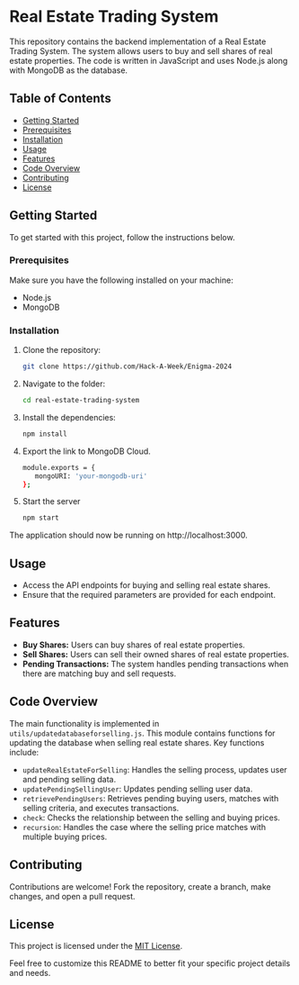 # Real Estate Trading System

This repository contains the backend implementation of a Real Estate Trading System. The system allows users to buy and sell shares of real estate properties. The code is written in JavaScript and uses Node.js along with MongoDB as the database.

## Table of Contents

- [Getting Started](#getting-started)
- [Prerequisites](#prerequisites)
- [Installation](#installation)
- [Usage](#usage)
- [Features](#features)
- [Code Overview](#code-overview)
- [Contributing](#contributing)
- [License](#license)

## Getting Started

To get started with this project, follow the instructions below.

### Prerequisites

Make sure you have the following installed on your machine:

- Node.js
- MongoDB

### Installation

1. Clone the repository:

   ```bash
   git clone https://github.com/Hack-A-Week/Enigma-2024
2. Navigate to the folder:
    ```bash
   cd real-estate-trading-system
3. Install the dependencies:
   ```bash
   npm install
4. Export the link to MongoDB Cloud.
   ```bash
   module.exports = {
      mongoURI: 'your-mongodb-uri'
   };

5. Start the server
   ```bash
   npm start
The application should now be running on http://localhost:3000.

## Usage

- Access the API endpoints for buying and selling real estate shares.
- Ensure that the required parameters are provided for each endpoint.

## Features

- **Buy Shares:** Users can buy shares of real estate properties.
- **Sell Shares:** Users can sell their owned shares of real estate properties.
- **Pending Transactions:** The system handles pending transactions when there are matching buy and sell requests.

## Code Overview

The main functionality is implemented in `utils/updatedatabaseforselling.js`. This module contains functions for updating the database when selling real estate shares. Key functions include:

- `updateRealEstateForSelling`: Handles the selling process, updates user and pending selling data.
- `updatePendingSellingUser`: Updates pending selling user data.
- `retrievePendingUsers`: Retrieves pending buying users, matches with selling criteria, and executes transactions.
- `check`: Checks the relationship between the selling and buying prices.
- `recursion`: Handles the case where the selling price matches with multiple buying prices.

## Contributing

Contributions are welcome! Fork the repository, create a branch, make changes, and open a pull request.

## License

This project is licensed under the [MIT License](LICENSE).

Feel free to customize this README to better fit your specific project details and needs.
